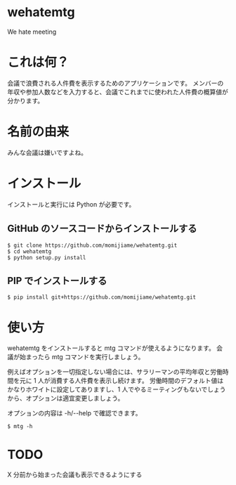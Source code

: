 wehatemtg
=========

We hate meeting

# これは何？

会議で浪費される人件費を表示するためのアプリケーションです。
メンバーの年収や参加人数などを入力すると、会議でこれまでに使われた人件費の概算値が分かります。

# 名前の由来

みんな会議は嫌いですよね。

# インストール

インストールと実行には Python が必要です。

## GitHub のソースコードからインストールする

```
$ git clone https://github.com/momijiame/wehatemtg.git
$ cd wehatemtg
$ python setup.py install
```

## PIP でインストールする

```
$ pip install git+https://github.com/momijiame/wehatemtg.git
```

# 使い方

wehatemtg をインストールすると mtg コマンドが使えるようになります。
会議が始まったら mtg コマンドを実行しましょう。

例えばオプションを一切指定しない場合には、サラリーマンの平均年収と労働時間を元に 1 人が消費する人件費を表示し続けます。
労働時間のデフォルト値はかなりホワイトに設定してありますし、1 人でやるミーティングもないでしょうから、オプションは適宜変更しましょう。

オプションの内容は -h/--help で確認できます。

```
$ mtg -h
```

# TODO

X 分前から始まった会議も表示できるようにする
